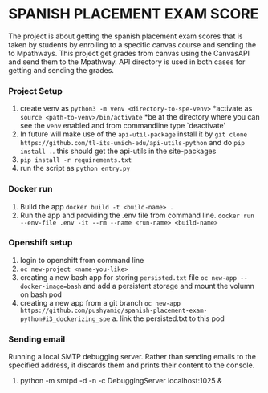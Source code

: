 # SPANISH PLACEMENT EXAM SCORE

The project is about getting the spanish placement exam scores that is taken by students by enrolling to a specific canvas
course and sending the to Mpathways. This project get grades from canvas using the CanvasAPI and send them to the Mpathway. API directory
is used in both cases for getting and sending the grades.

### Project Setup
1. create venv as `python3 -m venv <directory-to-spe-venv>`
  *activate as `source <path-to-venv>/bin/activate` 
  *be at the directory where you can see the `venv` enabled and from commandline type `deactivate'
2. In future will make use of the `api-util-package` install it by `git clone https://github.com/tl-its-umich-edu/api-utils-python`
 and do `pip install .`. this should get the api-utils in the site-packages 
3. `pip install -r requirements.txt`
4. run the script as `python entry.py`


### Docker run
1. Build the app `docker build -t <build-name> .` 
2. Run the app and providing the .env file from command line. `docker run --env-file .env -it --rm --name <run-name> <build-name>`

### Openshift setup
1. login to openshift from command line
2. `oc new-project <name-you-like>`
3. creating a new bash app for storing `persisted.txt` file `oc new-app --docker-image=bash` and add a persistent storage
   and mount the volumn on bash pod
4. creating a new app from a git branch `oc new-app https://github.com/pushyamig/spanish-placement-exam-python#i3_dockerizing_spe`
    a. link the persisted.txt to this pod
### Sending email
Running a local SMTP debugging server. Rather than sending emails to the specified address, 
it discards them and prints their content to the console.
1. python -m smtpd -d -n -c DebuggingServer localhost:1025 & 
